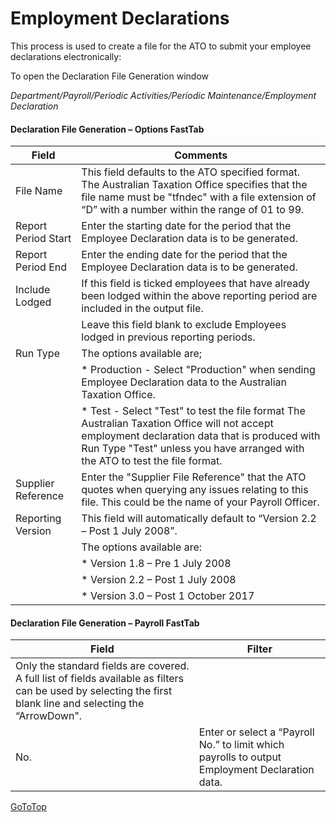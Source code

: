 # Employment Declarations
This process is used to create a file for the ATO to submit your employee declarations electronically:

To open the Declaration File Generation window 

*Department/Payroll/Periodic Activities/Periodic Maintenance/Employment Declaration*
 

#### Declaration File Generation – Options FastTab

|Field	|Comments|
|---|---|
|File Name|	This field defaults to the ATO specified format. The Australian Taxation Office specifies that the file name must be "tfndec" with a file extension of “D” with a number within the range of 01 to 99.|
|Report Period Start|	Enter the starting date for the period that the Employee Declaration data is to be generated.|
|Report Period End|	Enter the ending date for the period that the Employee Declaration data is to be generated.|
|Include Lodged	|If this field is ticked employees that have already been lodged within the above reporting period are included in the output file.  |
||Leave this field blank to exclude Employees lodged in previous reporting periods.|
|Run Type|	The options available are;|
||*	Production - Select "Production" when sending Employee Declaration data to the Australian Taxation Office.|
||*	Test - Select "Test" to test the file format The Australian Taxation Office will not accept employment declaration data that is produced with Run Type "Test" unless you have arranged with the ATO to test the file format.|
|Supplier Reference|	Enter the "Supplier File Reference" that the ATO quotes when querying any issues relating to this file.  This could be the name of your Payroll Officer.|
|Reporting Version	|This field will automatically default to “Version 2.2 – Post 1 July 2008”.|
||The options available are:|
||*	Version 1.8 – Pre 1 July 2008|
||*	Version 2.2 – Post 1 July 2008|
||*	Version 3.0 – Post 1 October 2017|


#### Declaration File Generation – Payroll FastTab
 
|Field	|Filter|
|---|---|
|Only the standard fields are covered.  A full list of fields available as filters can be used by selecting the first blank line and selecting the “ArrowDown".|
|No.	|Enter or select a “Payroll No.” to limit which payrolls to output Employment Declaration data.|


[GoToTop](#employment-declarations)
